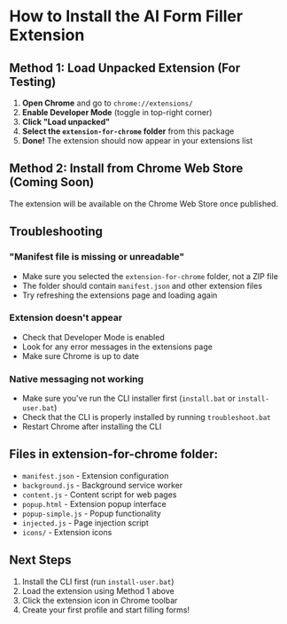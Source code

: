 # How to Install the AI Form Filler Extension

## Method 1: Load Unpacked Extension (For Testing)

1. **Open Chrome** and go to `chrome://extensions/`
2. **Enable Developer Mode** (toggle in top-right corner)
3. **Click "Load unpacked"**
4. **Select the `extension-for-chrome` folder** from this package
5. **Done!** The extension should now appear in your extensions list

## Method 2: Install from Chrome Web Store (Coming Soon)

The extension will be available on the Chrome Web Store once published.

## Troubleshooting

### "Manifest file is missing or unreadable"
- Make sure you selected the `extension-for-chrome` folder, not a ZIP file
- The folder should contain `manifest.json` and other extension files
- Try refreshing the extensions page and loading again

### Extension doesn't appear
- Check that Developer Mode is enabled
- Look for any error messages in the extensions page
- Make sure Chrome is up to date

### Native messaging not working
- Make sure you've run the CLI installer first (`install.bat` or `install-user.bat`)
- Check that the CLI is properly installed by running `troubleshoot.bat`
- Restart Chrome after installing the CLI

## Files in extension-for-chrome folder:
- `manifest.json` - Extension configuration
- `background.js` - Background service worker
- `content.js` - Content script for web pages
- `popup.html` - Extension popup interface
- `popup-simple.js` - Popup functionality
- `injected.js` - Page injection script
- `icons/` - Extension icons

## Next Steps

1. Install the CLI first (run `install-user.bat`)
2. Load the extension using Method 1 above
3. Click the extension icon in Chrome toolbar
4. Create your first profile and start filling forms!